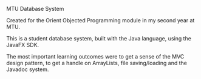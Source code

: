 MTU Database System

Created for the Orient Objected Programming module in my second year at MTU.

This is a student database system, built with the Java language, using the JavaFX SDK. 

The most important learning outcomes were to get a sense of the MVC design pattern, to get a handle on ArrayLists, file saving/loading and the Javadoc system.
